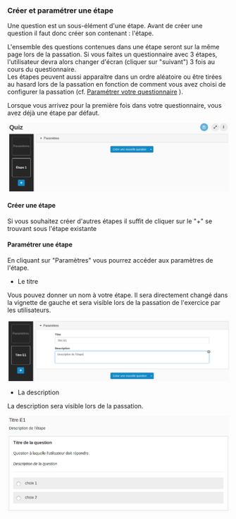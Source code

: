 ### Créer et paramétrer une étape

Une question est un sous-élément d'une étape. Avant de créer une question il faut donc créer son contenant : l'étape.

L'ensemble des questions contenues dans une étape seront sur la même page lors de la passation. Si vous faites un questionnaire avec 3 étapes, l'utilisateur devra alors changer d'écran \(cliquer sur "suivant"\) 3 fois au cours du questionnaire.  
Les étapes peuvent aussi apparaitre dans un ordre aléatoire ou être tirées au hasard lors de la passation en fonction de comment vous avez choisi de configurer la passation \(cf. [Paramétrer votre questionnaire](quiz_parameters.md) \).

Lorsque vous arrivez pour la première fois dans votre questionnaire, vous avez déjà une étape par défaut.

![](images/quiz-fig10.png)

#### Créer une étape

Si vous souhaitez créer d'autres étapes il suffit de cliquer sur le "+" se trouvant sous l'étape existante

#### Paramétrer une étape

En cliquant sur "Paramètres" vous pourrez accéder aux paramètres de l'étape.


* Le titre

Vous pouvez donner un nom à votre étape. Il sera directement changé dans la vignette de gauche et sera visible lors de la passation de l'exercice par les utilisateurs.

![](images/quiz-fig11.png)


* La description

La description sera visible lors de la passation.

![](images/quiz-fig12.png)
